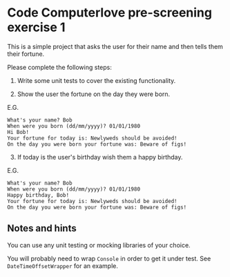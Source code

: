 # Code Computerlove pre-screening exercise 1

This is a simple project that asks the user for their name and then tells them their fortune.

Please complete the following steps:

1. Write some unit tests to cover the existing functionality.

2. Show the user the fortune on the day they were born.

E.G.
```
What's your name? Bob
When were you born (dd/mm/yyyy)? 01/01/1980
Hi Bob!
Your fortune for today is: Newlyweds should be avoided!
On the day you were born your fortune was: Beware of figs!
```

3. If today is the user's birthday wish them a happy birthday.

E.G.
```
What's your name? Bob
When were you born (dd/mm/yyyy)? 01/01/1980
Happy birthday, Bob!
Your fortune for today is: Newlyweds should be avoided!
On the day you were born your fortune was: Beware of figs!
```

## Notes and hints

You can use any unit testing or mocking libraries of your choice.

You will probably need to wrap `Console` in order to get it under test. See `DateTimeOffsetWrapper` for an example.
